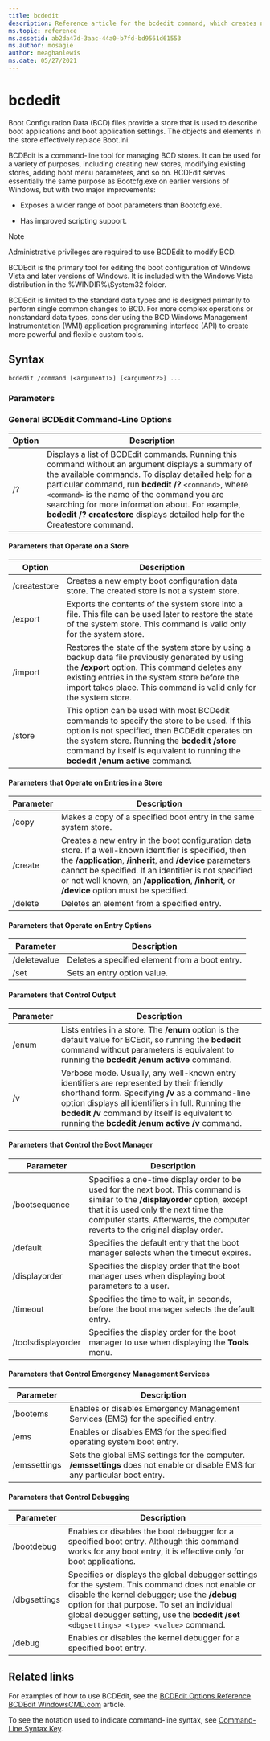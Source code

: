```yaml
---
title: bcdedit
description: Reference article for the bcdedit command, which creates new stores, modify existing stores, and add boot menu parameters.
ms.topic: reference
ms.assetid: ab2da47d-3aac-44a0-b7fd-bd9561d61553
ms.author: mosagie
author: meaghanlewis
ms.date: 05/27/2021
---
```


# bcdedit

Boot Configuration Data (BCD) files provide a store that is used to describe boot applications and boot application settings. The objects and elements in the store effectively replace Boot.ini.

BCDEdit is a command-line tool for managing BCD stores. It can be used for a variety of purposes, including creating new stores, modifying existing stores, adding boot menu parameters, and so on. BCDEdit serves essentially the same purpose as Bootcfg.exe on earlier versions of Windows, but with two major improvements:

- Exposes a wider range of boot parameters than Bootcfg.exe.

- Has improved scripting support.

> [!NOTE]
> Administrative privileges are required to use BCDEdit to modify BCD.

BCDEdit is the primary tool for editing the boot configuration of Windows Vista and later versions of Windows. It is included with the Windows Vista distribution in the %WINDIR%\System32 folder.

BCDEdit is limited to the standard data types and is designed primarily to perform single common changes to BCD. For more complex operations or nonstandard data types, consider using the BCD Windows Management Instrumentation (WMI) application programming interface (API) to create more powerful and flexible custom tools.

## Syntax

```
bcdedit /command [<argument1>] [<argument2>] ...
```

### Parameters

### General BCDEdit Command-Line Options

| Option | Description |
| ------ | ----------- |
| /? | Displays a list of BCDEdit commands. Running this command without an argument displays a summary of the available commands. To display detailed help for a particular command, run **bcdedit /?** `<command>`, where `<command>` is the name of the command you are searching for more information about. For example, **bcdedit /? createstore** displays detailed help for the Createstore command. |

#### Parameters that Operate on a Store

| Option | Description |
| ------ | ----------- |
| /createstore | Creates a new empty boot configuration data store. The created store is not a system store. |
| /export | Exports the contents of the system store into a file. This file can be used later to restore the state of the system store. This command is valid only for the system store. |
| /import | Restores the state of the system store by using a backup data file previously generated by using the **/export** option. This command deletes any existing entries in the system store before the import takes place. This command is valid only for the system store. |
| /store | This option can be used with most BCDedit commands to specify the store to be used. If this option is not specified, then BCDEdit operates on the system store. Running the **bcdedit /store** command by itself is equivalent to running the **bcdedit /enum active** command. |

#### Parameters that Operate on Entries in a Store

| Parameter | Description |
| ------ | ----------- |
| /copy | Makes a copy of a specified boot entry in the same system store. |
| /create | Creates a new entry in the boot configuration data store. If a well-known identifier is specified, then the **/application**, **/inherit**, and **/device** parameters cannot be specified. If an identifier is not specified or not well known, an **/application**, **/inherit**, or **/device** option must be specified. |
| /delete | Deletes an element from a specified entry. |

#### Parameters that Operate on Entry Options

| Parameter | Description |
| ------ | ----------- |
| /deletevalue | Deletes a specified element from a boot entry. |
| /set | Sets an entry option value. |

#### Parameters that Control Output

| Parameter | Description |
| ------ | ----------- |
| /enum | Lists entries in a store. The **/enum** option is the default value for BCEdit, so running the **bcdedit** command without parameters is equivalent to running the **bcdedit /enum active** command. |
| /v | Verbose mode. Usually, any well-known entry identifiers are represented by their friendly shorthand form. Specifying **/v** as a command-line option displays all identifiers in full. Running the **bcdedit /v** command by itself is equivalent to running the **bcdedit /enum active /v** command. |

#### Parameters that Control the Boot Manager

| Parameter | Description |
| ------ | ----------- |
| /bootsequence | Specifies a one-time display order to be used for the next boot. This command is similar to the **/displayorder** option, except that it is used only the next time the computer starts. Afterwards, the computer reverts to the original display order. |
| /default | Specifies the default entry that the boot manager selects when the timeout expires. |
| /displayorder | Specifies the display order that the boot manager uses when displaying boot parameters to a user. |
| /timeout | Specifies the time to wait, in seconds, before the boot manager selects the default entry. |
| /toolsdisplayorder | Specifies the display order for the boot manager to use when displaying the **Tools** menu. |

#### Parameters that Control Emergency Management Services

| Parameter | Description |
| ------ | ----------- |
| /bootems | Enables or disables Emergency Management Services (EMS) for the specified entry. |
| /ems | Enables or disables EMS for the specified operating system boot entry. |
| /emssettings | Sets the global EMS settings for the computer. **/emssettings** does not enable or disable EMS for any particular boot entry. |

#### Parameters that Control Debugging

| Parameter | Description |
| ------ | ----------- |
| /bootdebug | Enables or disables the boot debugger for a specified boot entry. Although this command works for any boot entry, it is effective only for boot applications. |
| /dbgsettings | Specifies or displays the global debugger settings for the system. This command does not enable or disable the kernel debugger; use the **/debug** option for that purpose. To set an individual global debugger setting, use the **bcdedit /set** `<dbgsettings> <type> <value>` command. |
| /debug | Enables or disables the kernel debugger for a specified boot entry. |

## Related links

For examples of how to use BCDEdit, see the [BCDEdit Options Reference](/windows-hardware/drivers/devtest/bcd-boot-options-reference) [BCDEdit WindowsCMD.com](https://windowscmd.com/bcdedit/) article.

To see the notation used to indicate command-line syntax, see  [Command-Line Syntax Key](command-line-syntax-key.md).
